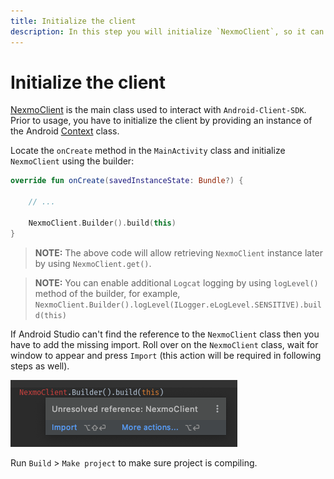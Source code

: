 ```yaml
---
title: Initialize the client
description: In this step you will initialize `NexmoClient`, so it can be used within the application.
---
```


# Initialize the client

[NexmoClient](https://developer.nexmo.com/sdk/stitch/android/com/nexmo/client/NexmoClient.html) is the main class used to interact with `Android-Client-SDK`. Prior to usage, you have to initialize the client by providing an instance of the Android [Context](https://developer.android.com/reference/android/content/Context) class. 

Locate the `onCreate` method in the `MainActivity` class and initialize `NexmoClient` using the builder:

```kotlin
override fun onCreate(savedInstanceState: Bundle?) {
    
    // ...

    NexmoClient.Builder().build(this)
}
```

> **NOTE:** The above code will allow retrieving `NexmoClient` instance later by using `NexmoClient.get()`.

> **NOTE:** You can enable additional `Logcat` logging by using `logLevel()` method of the builder, for example, `NexmoClient.Builder().logLevel(ILogger.eLogLevel.SENSITIVE).build(this)`

If Android Studio can't find the reference to the `NexmoClient` class then you have to add the missing import. Roll over on the `NexmoClient` class, wait for window to appear and press `Import` (this action will be required in following steps as well).

![](public/screenshots/tutorials/client-sdk/android-shared/missing-import-kotlin.png)

Run `Build` > `Make project` to make sure project is compiling.